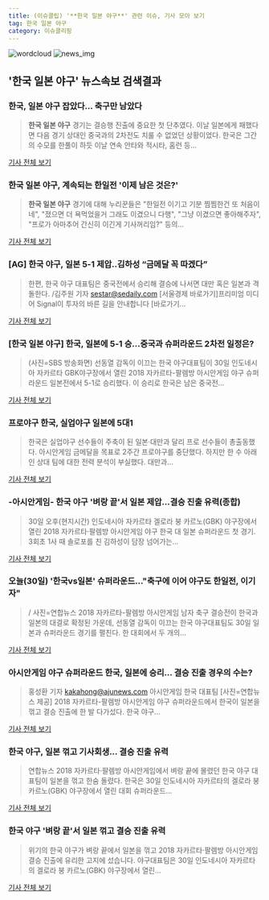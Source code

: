 ```yaml
---
title: (이슈클립) '**한국 일본 야구**' 관련 이슈, 기사 모아 보기
tag: 한국 일본 야구
category: 이슈클리핑
---
```

![wordcloud](https://s3.ap-northeast-2.amazonaws.com/lyrics101-wordcloud/2018-08-31-1535643387.png)
![news_img](https://user-images.githubusercontent.com/42597476/44507050-1206f400-a6e4-11e8-8d98-7ffbfebb353f.png)
## **'**한국 일본 야구**'** 뉴스속보 검색결과
### 한국, 일본 야구 잡았다… 축구만 남았다

>**한국 일본 야구** 경기는 결승행 진출에 중요한 첫 단추였다. 이날 일본에게 패했다면 다음 경기 상대인 중국과의 2차전도 치룰 수 없었던 상황이었다. 한국은 그간의 수모를 한풀이 하듯 이날 연속 안타와 적시타, 홈런 등...

<a href="http://www.greened.kr/news/articleView.html?idxno=73670" target="_blank">기사 전체 보기</a>

### **한국 일본 야구**, 계속되는 한일전 '이제 남은 것은?'

>**한국 일본 야구** 경기에 대해 누리꾼들은 "한일전 이기고 기분 찜찜한건 또 처음이네", "졌으면 더 욕먹었을거 그래도 이겼으니 다행", "그냥 이겼으면 좋아해주자", "프로가 아마추어 간신히 이긴게 기사꺼리임?" 등의...

<a href="http://www.gukjenews.com/news/articleView.html?idxno=983522" target="_blank">기사 전체 보기</a>

### [AG] 한국 야구, 일본 5-1 제압..김하성 “금메달 꼭 따겠다”

>한편, 한국 야구 대표팀은 중국전에서 승리해 결승에 나서면 대만 혹은 일본과 격돌한다. /김주원 기자 sestar@sedaily.com [서울경제 바로가기]프리미엄 미디어 Signal이 투자의 바른 길을 안내합니다 [바로가기...

<a href="http://www.sedaily.com/NewsView/1S3K9EHEQU" target="_blank">기사 전체 보기</a>

### [**한국 일본 야구**] 한국, 일본에 5-1 승...중국과 슈퍼라운드 2차전 일정은?

>(사진=SBS 방송화면) 선동열 감독이 이끄는 한국 야구대표팀이 30일 인도네시아 자카르타 GBK야구장에서 열린 2018 자카르타-팔렘방 아시안게임 야구 슈퍼라운드 일본전에서 5-1로 승리했다. 이 승리로 한국은 남은 중국전...

<a href="http://www.anewsa.com/detail.php?number=1363948&thread=06r02" target="_blank">기사 전체 보기</a>

### 프로야구 한국, 실업야구 일본에 5대1

>한국은 실업야구 선수들이 주축이 된 일본·대만과 달리 프로 선수들이 총출동했다. 아시안게임 금메달을 목표로 2주간 프로야구를 중단했다. 하지만 한 수 아래인 상대 팀에 대한 전력 분석이 부실했다. 대만과...

<a href="http://news.joins.com/article/olink/22521850" target="_blank">기사 전체 보기</a>

### -아시안게임- 한국 야구 '벼랑 끝'서 일본 제압…결승 진출 유력(종합)

>30일 오후(현지시간) 인도네시아 자카르타 겔로라 붕 카르노(GBK) 야구장에서 열린 2018 자카르타·팔렘방 아시안게임 야구 한국 대 일본 슈퍼라운드 첫 경기. 3회초 1사 때 솔로포를 친 김하성이 담장 넘어가는...

<a href="http://app.yonhapnews.co.kr/YNA/Basic/SNS/r.aspx?c=AKR20180830157451007&did=1195m" target="_blank">기사 전체 보기</a>

### 오늘(30일) '한국vs일본' 슈퍼라운드…"축구에 이어 야구도 한일전, 이기자"

>/ 사진=연합뉴스 2018 자카르타-팔렘방 아시안게임 남자 축구 결승전이 한국과 일본의 대결로 확정된 가운데, 선동열 감독이 이끄는 한국 야구대표팀도 30일 일본과 슈퍼라운드 경기를 펼친다. 한 대회에서 두 개의...

<a href="http://view.asiae.co.kr/news/view.htm?idxno=2018083008070975123" target="_blank">기사 전체 보기</a>

### 아시안게임 야구 슈퍼라운드 한국, 일본에 승리… 결승 진출 경우의 수는?

>홍성환 기자 kakahong@ajunews.com <yonhap photo-4178="">아시안게임 한국 대표팀 [사진=연합뉴스 제공] 2018 자카르타-팔렘방 아시안게임 야구 슈퍼라운드에서 한국이 일본을 꺾고 결승 진출에 한 발 다가섰다. 한국 야구...

<a href="http://www.ajunews.com/view/20180830172704635" target="_blank">기사 전체 보기</a>

### 한국 야구, 일본 꺾고 기사회생… 결승 진출 유력

>연합뉴스 2018 자카르타·팔렘방 아시안게임에서 벼랑 끝에 몰렸던 한국 야구 대표팀이 일본을 꺾고 한숨 돌렸다. 한국은 30일 인도네시아 자카르타의 겔로라 붕 카르노(GBK) 야구장에서 열린 대회 슈퍼라운드...

<a href="http://news.hankyung.com/article/2018083053541" target="_blank">기사 전체 보기</a>

### 한국 야구 '벼랑 끝'서 일본 꺾고 결승 진출 유력

>위기의 한국 야구가 벼랑 끝에서 일본을 꺾고 2018 자카르타·팔렘방 아시안게임 결승 진출에 유리한 고지에 섰습니다. 야구대표팀은 30일 인도네시아 자카르타의 겔로라 붕 카르노(GBK) 야구장에서 열린...

<a href="https://news.sbs.co.kr/news/endPage.do?news_id=N1004913746&plink=ORI&cooper=NAVER" target="_blank">기사 전체 보기</a>


